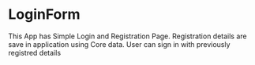 # LoginForm
This App has Simple Login and Registration Page. Registration details are save in application using Core data. User can sign in with previously registred details
